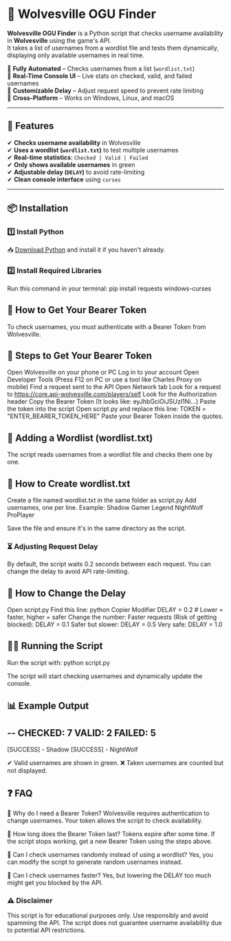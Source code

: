 # 🐺 Wolvesville OGU Finder

**Wolvesville OGU Finder** is a Python script that checks username availability in **Wolvesville** using the game's API.  
It takes a list of usernames from a wordlist file and tests them dynamically, displaying only available usernames in real time.

🔹 **Fully Automated** – Checks usernames from a list (`wordlist.txt`)  
🔹 **Real-Time Console UI** – Live stats on checked, valid, and failed usernames  
🔹 **Customizable Delay** – Adjust request speed to prevent rate limiting  
🔹 **Cross-Platform** – Works on Windows, Linux, and macOS  

---

## 🚀 Features  
✔ **Checks username availability** in Wolvesville  
✔ **Uses a wordlist (`wordlist.txt`)** to test multiple usernames  
✔ **Real-time statistics**: `Checked | Valid | Failed`  
✔ **Only shows available usernames** in green  
✔ **Adjustable delay (`DELAY`)** to avoid rate-limiting  
✔ **Clean console interface** using `curses`  

---

## 📦 Installation  
### 1️⃣ Install Python  
📥 [Download Python](https://www.python.org/downloads/) and install it if you haven't already.  

### 2️⃣ Install Required Libraries  
Run this command in your terminal:
pip install requests windows-curses

## 🔑 How to Get Your Bearer Token
To check usernames, you must authenticate with a Bearer Token from Wolvesville.

## 📜 Steps to Get Your Bearer Token
Open Wolvesville on your phone or PC
Log in to your account
Open Developer Tools (Press F12 on PC or use a tool like Charles Proxy on mobile)
Find a request sent to the API
Open Network tab
Look for a request to https://core.api-wolvesville.com/players/self
Look for the Authorization header
Copy the Bearer Token (It looks like: eyJhbGciOiJSUzI1Ni...)
Paste the token into the script
Open script.py and replace this line:
TOKEN = "ENTER_BEARER_TOKEN_HERE"
Paste your Bearer Token inside the quotes.

## 📜 Adding a Wordlist (wordlist.txt)
The script reads usernames from a wordlist file and checks them one by one.

## 📝 How to Create wordlist.txt
Create a file named wordlist.txt in the same folder as script.py
Add usernames, one per line. Example:
Shadow
Gamer
Legend
NightWolf
ProPlayer

Save the file and ensure it's in the same directory as the script.


### ⏳ Adjusting Request Delay
By default, the script waits 0.2 seconds between each request.
You can change the delay to avoid API rate-limiting.

## 🔧 How to Change the Delay
Open script.py
Find this line:
python
Copier
Modifier
DELAY = 0.2  # Lower = faster, higher = safer
Change the number:
Faster requests (Risk of getting blocked): DELAY = 0.1
Safer but slower: DELAY = 0.5
Very safe: DELAY = 1.0


## 🏃‍♂️ Running the Script
Run the script with:
python script.py

The script will start checking usernames and dynamically update the console.

## 📊 Example Output

--
 CHECKED: 7
 VALID:   2
 FAILED:  5
--
[SUCCESS] - Shadow
[SUCCESS] - NightWolf

✔ Valid usernames are shown in green.
❌ Taken usernames are counted but not displayed.

## ❓ FAQ
🔹 Why do I need a Bearer Token?
Wolvesville requires authentication to change usernames. Your token allows the script to check availability.

🔹 How long does the Bearer Token last?
Tokens expire after some time. If the script stops working, get a new Bearer Token using the steps above.

🔹 Can I check usernames randomly instead of using a wordlist?
Yes, you can modify the script to generate random usernames instead.

🔹 Can I check usernames faster?
Yes, but lowering the DELAY too much might get you blocked by the API.

### ⚠️ Disclaimer
This script is for educational purposes only.
Use responsibly and avoid spamming the API.
The script does not guarantee username availability due to potential API restrictions.

